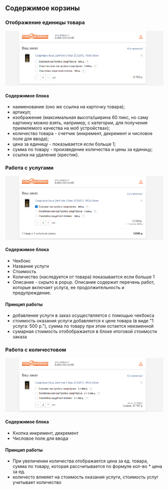 ## Содержимое корзины

### Отображение единицы товара
![Обычное состояние](../../__source/cart___order-list.png)

#### Содержимое блока
* наименование (оно же ссылка на карточку товара);
* артикул;
* изображение (максимальная высота/ширина 60 пикс, но саму картинку можно взять, например, с категории, для получения приемлемого качества на моб устройствах);
* количество товара - счетчик (инкремент, декремент и числовое поле для ввода);
* цена за единицу  - показывается если больше 1;
* сумма по товару -  произведение количества и цены за единицу;
* ссылка на удаление (крестик).

### Работа с услугами
![Обычное состояние](../../__source/cart___order-list__service.png)

#### Содержимое блока
* Чекбокс
* Название услуги
* Стоимость
* Количество (наследуется от товара) показывается если больше 1
* Описание - скрыто в popup. Описание содержит перечень работ, которые включает услуга, ее продолжительность и предупреждение.

#### Принцип работы
* добавление услуги в заказ осуществляется с помощью чекбокса
* стоимость оказания услуги добавляется к цене товара (в виде "1 услуга: 500 р."), сумма по товару при этом остается неизменной
* сумарная стоимость отобображается в блоке итоговой стоимости заказа



### Работа с количестовом
![Обычное состояние](../../__source/cart___order-list__count.png)

#### Содержимое блока
* Кнопка инкремент, декремент
* Числовое поле для ввода


#### Принцип работы
* При увеличении количества отображается цена за ед. товара, сумма по товару, которая рассчитывается по формуле кол-во * цена за ед. 
* количесто  влиеяет на стоимость оказания услуги, стоимость услуг учитывает количество 






